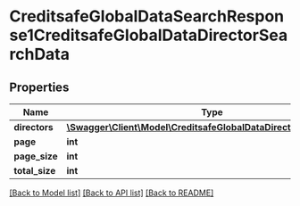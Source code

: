 # CreditsafeGlobalDataSearchResponse1CreditsafeGlobalDataDirectorSearchData

## Properties
Name | Type | Description | Notes
------------ | ------------- | ------------- | -------------
**directors** | [**\Swagger\Client\Model\CreditsafeGlobalDataDirectorSearchData[]**](CreditsafeGlobalDataDirectorSearchData.md) |  | [optional] 
**page** | **int** |  | [optional] 
**page_size** | **int** |  | [optional] 
**total_size** | **int** |  | [optional] 

[[Back to Model list]](../../README.md#documentation-for-models) [[Back to API list]](../../README.md#documentation-for-api-endpoints) [[Back to README]](../../README.md)


